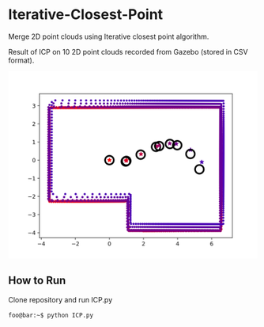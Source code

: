 # Iterative-Closest-Point

Merge 2D point clouds using Iterative closest point algorithm.

Result of ICP on 10 2D point clouds recorded from Gazebo (stored in CSV format).

![Merged_pointclouds](https://github.com/skij487/Iterative-Closest-Point/blob/main/images/ICP.svg)

## How to Run
Clone repository and run ICP.py
```console
foo@bar:~$ python ICP.py
```